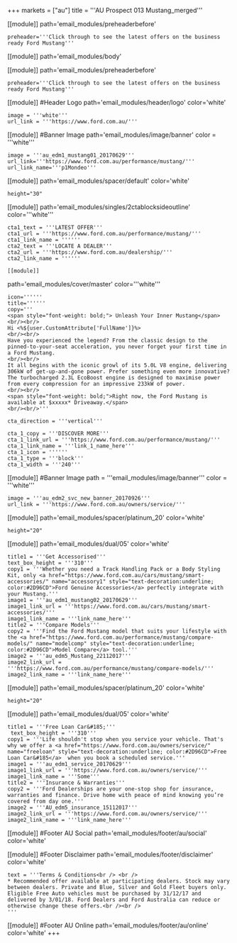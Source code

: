 +++
markets = ["au"]
title = '''AU Prospect 013 Mustang_merged'''


[[module]]
path='email_modules/preheaderbefore'

	preheader='''Click through to see the latest offers on the business ready Ford Mustang'''

[[module]]
path='email_modules/body'

[[module]]
path='email_modules/preheaderbefore'

	preheader='''Click through to see the latest offers on the business ready Ford Mustang'''
    
[[module]] #Header Logo
path='email_modules/header/logo'
color='white'

	image = '''white'''
	url_link = '''https://www.ford.com.au/'''


[[module]] #Banner Image
path='email_modules/image/banner'
color = '''white'''

	image = '''au_edm1_mustang01_20170629'''
    url_link='''https://www.ford.com.au/performance/mustang/'''
	url_link_name='''p1Mondeo'''
   
   [[module]]
path='email_modules/spacer/default'
color='white'

	height="30"
    
[[module]]
path='email_modules/singles/2ctablocksideoutline'
color='''white'''

	cta1_text = '''LATEST OFFER'''
	cta1_url = '''https://www.ford.com.au/performance/mustang/'''
	cta1_link_name = ''''''
	cta2_text = '''LOCATE A DEALER'''
	cta2_url = '''https://www.ford.com.au/dealership/'''
	cta2_link_name = ''''''

	[[module]]
path='email_modules/cover/master'
color='''white'''

	icon=''''''
	title=''''''
	copy='''
    <span style="font-weight: bold;"> Unleash Your Inner Mustang</span>
    <br/><br/>
    Hi <%${user.CustomAttribute['FullName']}%>
    <br/><br/>
    Have you experienced the legend? From the classic design to the pinned-to-your-seat acceleration, you never forget your first time in a Ford Mustang.
    <br/><br/>
    It all begins with the iconic growl of its 5.0L V8 engine, delivering 306kW of get-up-and-gone power. Prefer something even more innovative? The turbocharged 2.3L EcoBoost engine is designed to maximise power from every compression for an impressive 233kW of power.
    <br/><br/> 
    <span style="font-weight: bold;">Right now, the Ford Mustang is available at $xxxxx* Driveaway.</span> 
    <br/><br/>'''

	cta_direction = '''vertical'''

	cta_1_copy = '''DISCOVER MORE'''
	cta_1_link_url = '''https://www.ford.com.au/performance/mustang/'''
	cta_1_link_name = '''link_1_name_here'''
	cta_1_icon = ''''''
	cta_1_type = '''block'''
	cta_1_width = '''240'''


[[module]] #Banner Image
path = '''email_modules/image/banner'''
color = '''white'''

	image = '''au_edm2_svc_new_banner_20170926'''
	url_link = '''https://www.ford.com.au/owners/service/'''
   
   
[[module]]
path='email_modules/spacer/platinum_20'
color='white'

	height="20"
    
  [[module]]
path='email_modules/dual/05'
color='white'

    title1 = '''Get Accessorised'''
    text_box_height = '''310'''
	copy1 = '''Whether you need a Track Handling Pack or a Body Styling Kit, only <a href="https://www.ford.com.au/cars/mustang/smart-accessories/" name="accessory1" style="text-decoration:underline; color:#2D96CD">Ford Genuine Accessories</a> perfectly integrate with your Mustang.'''
	image1 = '''au_edm1_mustang02_20170629'''
	image1_link_url = '''https://www.ford.com.au/cars/mustang/smart-accessories/'''
	image1_link_name = '''link_name_here'''
	title2 = '''Compare Models'''
	copy2 = '''Find the Ford Mustang model that suits your lifestyle with the <a href="https://www.ford.com.au/performance/mustang/compare-models/" name="modelcomp" style="text-decoration:underline; color:#2D96CD">Model Compare</a> tool.'''
	image2 = '''au_edm5_Mustang_22112017'''
	image2_link_url = '''https://www.ford.com.au/performance/mustang/compare-models/'''
	image2_link_name = '''link_name_here'''
	

[[module]]
path='email_modules/spacer/platinum_20'
color='white'

	height="20"

[[module]]
path='email_modules/dual/05'
color='white'

	title1 = '''Free Loan Car&#185;'''
     text_box_height = '''310'''
	copy1 = '''Life shouldn't stop when you service your vehicle. That's why we offer a <a href="https://www.ford.com.au/owners/service/" name="freeloan" style="text-decoration:underline; color:#2D96CD">Free Loan Car&#185</a>  when you book a scheduled service.'''
	image1 = '''au_edm1_service_20170629'''
	image1_link_url = '''https://www.ford.com.au/owners/service/'''
	image1_link_name = '''Some'''
	title2 = '''Insurance & Warranties'''
	copy2 = '''Ford Dealerships are your one-stop shop for insurance, warranties and finance. Drive home with peace of mind knowing you’re covered from day one.'''
	image2 = '''AU_edm5_insurance_15112017'''
	image2_link_url = '''https://www.ford.com.au/owners/service/'''
	image2_link_name = '''link_name_here'''

[[module]] #Footer AU Social
path='email_modules/footer/au/social'
color='white'

[[module]] #Footer Disclaimer
path='email_modules/footer/disclaimer'
color='white'

    text = '''Terms & Conditions<br /> <br />
	* Recommended offer available at participating dealers. Stock may vary between dealers. Private and Blue, Silver and Gold Fleet buyers only. Eligible Free Auto vehicles must be purchased by 31/12/17 and delivered by 3/01/18. Ford Dealers and Ford Australia can reduce or otherwise change these offers.<br /><br />
	'''


[[module]] #Footer AU Online
path='email_modules/footer/au/online'
color='white'
+++
